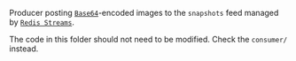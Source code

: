 Producer posting [`Base64`](https://en.wikipedia.org/wiki/Base64)-encoded images to the
`snapshots` feed managed by [`Redis Streams`](https://redis.io/topics/streams-intro).

The code in this folder should not need to be modified. Check the `consumer/` instead.
